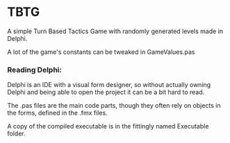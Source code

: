# TBTG
A simple Turn Based Tactics Game with randomly generated levels made in Delphi.

A lot of the game's constants can be tweaked in GameValues.pas

### Reading Delphi:

Delphi is an IDE with a visual form designer, so without actually owning Delphi and being able to open the project it can be a bit hard to read.

The .pas files are the main code parts, though they often rely on objects in the forms, defined in the .fmx files.

A copy of the compiled executable is in the fittingly named Executable folder.
